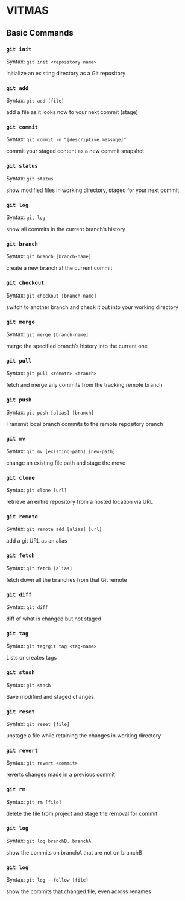 # VITMAS
## Basic Commands

### `git init`

Syntax: `git init <repository name>`

initialize an existing directory as a Git repository
   
### `git add` 

Syntax: `git add [file]`

add a file as it looks now to your next commit (stage)

### `git commit` 

Syntax: `git commit -m “[descriptive message]”`

commit your staged content as a new commit snapshot

### `git status` 
  
Syntax: `git status`

show modified files in working directory, staged for your next commit

### `git log` 

Syntax: `git log `

show all commits in the current branch’s history

### `git branch` 

Syntax: `git branch [branch-name]`

create a new branch at the current commit

### `git checkout`   

Syntax: `git checkout [branch-name]`

switch to another branch and check it out into your working directory

### `git merge` 

Syntax: `git merge [branch-name]`

merge the specified branch’s history into the current one

### `git pull` 

Syntax: `git pull <remote> <branch>`

fetch and merge any commits from the tracking remote branch

### `git push`
  
Syntax: `git push [alias] [branch]`

Transmit local branch commits to the remote repository branch

### `git mv`

Syntax: `git mv [existing-path] [new-path]`

change an existing file path and stage the move

### `git clone`
   
Syntax: `git clone [url]`

retrieve an entire repository from a hosted location via URL

### `git remote`
    
Syntax: `git remote add [alias] [url]`
    
add a git URL as an alias

### `git fetch`

Syntax: `git fetch [alias]`
    
fetch down all the branches from that Git remote

### `git diff`
    
Syntax: `git diff`

diff of what is changed but not staged

### `git tag`

Syntax: `git tag/git tag <tag-name>`
    
Lists or creates tags
    
### `git stash`
    
Syntax: `git stash`

Save modified and staged changes

### `git reset`
    
Syntax: `git reset [file]`
    
unstage a file while retaining the changes in working directory

### `git revert`

Syntax: `git revert <commit>`

reverts changes made in a previous commit

### `git rm`
    
Syntax: `git rm [file]`
    
delete the file from project and stage the removal for commit

### `git log`
    
Syntax: `git log branchB..branchA`
    
show the commits on branchA that are not on branchB

### `git log`
    
Syntax: `git log --follow [file]`
    
show the commits that changed file, even across renames

